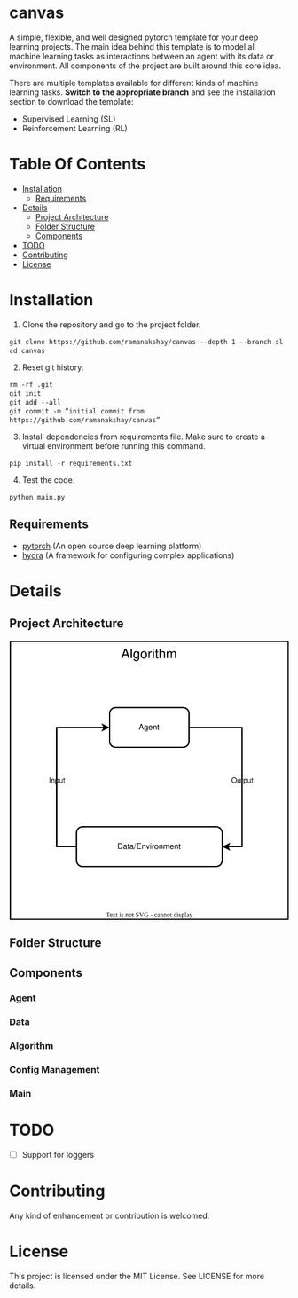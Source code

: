# canvas

A simple, flexible, and well designed pytorch template for your deep learning projects. The main idea behind this template is to model all machine learning tasks as interactions between an agent with its data or environment. All components of the project are built around this core idea.

There are multiple templates available for different kinds of machine learning tasks. **Switch to the appropriate branch** and see the installation section to download the template:

- Supervised Learning (SL)
- Reinforcement Learning (RL)

# Table Of Contents

-  [Installation](#installation)
    - [Requirements](#requirements)
-  [Details](#details)
    -  [Project Architecture](#project-architecture)
    -  [Folder Structure](#folder-structure)
    -  [Components](#components)
 -  [TODO](#todo)
 -  [Contributing](#contributing)
 -  [License](#license)

# Installation

1.  Clone the repository and go to the project folder.
```
git clone https://github.com/ramanakshay/canvas --depth 1 --branch sl
cd canvas
```

2. Reset git history.
```
rm -rf .git
git init
git add --all
git commit -m “initial commit from https://github.com/ramanakshay/canvas”
```

3. Install dependencies from requirements file. Make sure to create a virtual environment before running this command.
```
pip install -r requirements.txt
```

4. Test the code.
```
python main.py
```

## Requirements
- [pytorch](https://pytorch.org/) (An open source deep learning platform)
- [hydra](https://hydra.cc/) (A framework for configuring complex applications)


# Details

## Project Architecture

<div align="center">

<img align="center" src="assets/images/architecture.svg">

</div>


## Folder Structure

## Components

### Agent

### Data

### Algorithm


### Config Management


### Main


# TODO

- [ ] Support for loggers


# Contributing
Any kind of enhancement or contribution is welcomed.


# License

This project is licensed under the MIT License. See LICENSE for more details.
